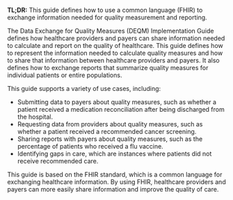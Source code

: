 **TL;DR:** This guide defines how to use a common language (FHIR) to exchange information needed for quality measurement and reporting.

The Data Exchange for Quality Measures (DEQM) Implementation Guide defines how healthcare providers and payers can share information needed to calculate and report on the quality of healthcare. This guide defines how to represent the information needed to calculate quality measures and how to share that information between healthcare providers and payers. It also defines how to exchange reports that summarize quality measures for individual patients or entire populations.

This guide supports a variety of use cases, including:
- Submitting data to payers about quality measures, such as whether a patient received a medication reconciliation after being discharged from the hospital.
- Requesting data from providers about quality measures, such as whether a patient received a recommended cancer screening.
- Sharing reports with payers about quality measures, such as the percentage of patients who received a flu vaccine.
- Identifying gaps in care, which are instances where patients did not receive recommended care.

This guide is based on the FHIR standard, which is a common language for exchanging healthcare information. By using FHIR, healthcare providers and payers can more easily share information and improve the quality of care.
